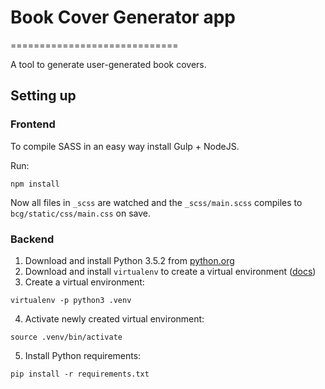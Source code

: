 # Book Cover Generator app
=============================

A tool to generate user-generated book covers.


## Setting up

### Frontend
To compile SASS in an easy way install Gulp + NodeJS.

Run:

```shell
npm install
```

Now all files in ```_scss``` are watched and the ```_scss/main.scss``` compiles to ```bcg/static/css/main.css``` on save.


### Backend

1. Download and install Python 3.5.2 from [python.org](https://www.python.org/downloads/)
2. Download and install `virtualenv` to create a virtual environment ([docs](https://virtualenv.pypa.io/en/stable/installation/))
3. Create a virtual environment:

```shell
virtualenv -p python3 .venv
```

4. Activate newly created virtual environment:

```shell
source .venv/bin/activate
```

5. Install Python requirements:

```shell
pip install -r requirements.txt
```
